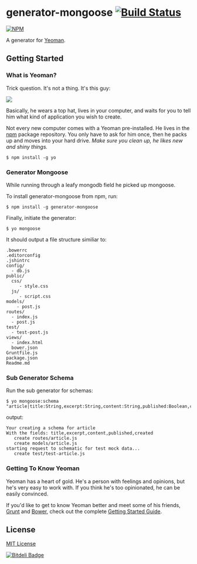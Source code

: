 # generator-mongoose [![Build Status](https://secure.travis-ci.org/afj176/generator-mongoose.png?branch=master)](https://travis-ci.org/afj176/generator-mongoose)

[![NPM](https://nodei.co/npm/generator-mongoose.png?downloads=true&stars=true)](https://nodei.co/npm/generator-mongoose/)

A generator for [Yeoman](http://yeoman.io).


## Getting Started

### What is Yeoman?

Trick question. It's not a thing. It's this guy:

![](http://i.imgur.com/KvLOBSb.jpg)

Basically, he wears a top hat, lives in your computer, and waits for you to tell him what kind of application you wish to create.

Not every new computer comes with a Yeoman pre-installed. He lives in the [npm](https://npmjs.org) package repository. You only have to ask for him once, then he packs up and moves into your hard drive. *Make sure you clean up, he likes new and shiny things.*

```
$ npm install -g yo
```

### Generator Mongoose

While running through a leafy mongodb field he picked up mongoose.

To install generator-mongoose from npm, run:

```
$ npm install -g generator-mongoose
```

Finally, initiate the generator:

```
$ yo mongoose
```
It should output a file structure similiar to:

    .bowerrc
    .editorconfig
    .jshintrc
    config/
      - db.js
    public/
  	  css/  
  	     - style.css
  	  js/  
  	     - script.css
    models/
        - post.js
    routes/
      - index.js
      - post.js
    test/
      - test-post.js
    views/
      - index.html
	  bower.json
    Gruntfile.js
    package.json
    Readme.md


### Sub Generator Schema

Run the sub generator for schemas:

```
$ yo mongoose:schema "article|title:String,excerpt:String,content:String,published:Boolean,created:Date"
```

output:

    Your creating a schema for article
    With the fields: title,excerpt,content,published,created
       create routes/article.js
       create models/article.js
    starting request to schematic for test mock data...
       create test/test-article.js


### Getting To Know Yeoman

Yeoman has a heart of gold. He's a person with feelings and opinions, but he's very easy to work with. If you think he's too opinionated, he can be easily convinced.

If you'd like to get to know Yeoman better and meet some of his friends, [Grunt](http://gruntjs.com) and [Bower](http://bower.io), check out the complete [Getting Started Guide](https://github.com/yeoman/yeoman/wiki/Getting-Started).


## License

[MIT License](http://en.wikipedia.org/wiki/MIT_License)

[![Bitdeli Badge](https://d2weczhvl823v0.cloudfront.net/afj176/generator-mongoose/trend.png)](https://bitdeli.com/free "Bitdeli Badge")
